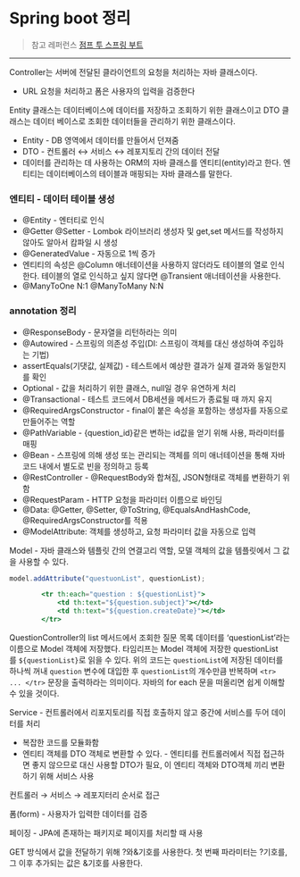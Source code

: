 # Spring boot 정리

> 참고 레퍼런스
> [점프 투 스프링 부트](https://wikidocs.net/book/7601)


---

Controller는 서버에 전달된 클라이언트의 요청을 처리하는 자바 클래스이다.

- URL 요청을 처리하고 폼은 사용자의 입력을 검증한다

Entity 클래스는 데이터베이스에 데이터를 저장하고 조회하기 위한 클래스이고 DTO 클래스는 데이터 베이스로 조회한 데이터들을 관리하기 위한 클래스이다. 

- Entity - DB 영역에서 데이터를 만들어서 던져줌
- DTO - 컨트롤러 ↔ 서비스 ↔  레포지토리 간의 데이터 전달
- 데이터를 관리하는 데 사용하는 ORM의 자바 클래스를 엔티티(entity)라고 한다. 엔티티는 데이터베이스의 테이블과 매핑되는 자바 클래스를 말한다.

### 엔티티 - 데이터 테이블 생성

- @Entity - 엔터티로 인식
- @Getter @Setter - Lombok 라이브러리 생성자 및 get,set 메서드를 작성하지 않아도 알아서 캄파일 시 생성
- @GeneratedValue - 자동으로 1씩 증가
- 엔티티의 속성은 @Column 애너테이션을 사용하지 않더라도 테이블의 열로 인식한다. 테이블의 열로 인식하고 싶지 않다면 @Transient 애너테이션을 사용한다.
- @ManyToOne N:1  @ManyToMany N:N

### annotation 정리

- @ResponseBody - 문자열을 리턴하라는 의미
- @Autowired - 스프링의 의존성 주입(DI: 스프링이 객체를 대신 생성하여 주입하는 기법)
- assertEquals(기댓값, 실제값) - 테스트에서 예상한 결과가 실제 결과와 동일한지를 확인
- Optional - 값을 처리하기 위한 클래스, null일 경우 유연하게 처리
- @Transactional - 테스트 코드에서 DB세션을 메서드가 종료될 때 까지 유지
- @RequiredArgsConstructor - final이 붙은 속성을 포함하는 생성자를 자동으로 만들어주는 역할
- @PathVariable - {question_id}같은 변하는 id값을 얻기 위해 사용, 파라미터를 매핑
- @Bean - 스프링에 의해 생성 또는 관리되는 객체를 의미 애너테이션을 통해 자바 코드 내에서 별도로 빈을 정의하고 등록
- @RestController - @RequestBody와 합쳐짐, JSON형태로 객체를 변환하기 위함
- @RequestParam - HTTP 요청을 파라미터 이름으로 바인딩
- @Data: @Getter, @Setter, @ToString, @EqualsAndHashCode, @RequiredArgsConstructor를 적용
- @ModelAttribute: 객체를 생성하고, 요청 파라미터 값을 자동으로 입력

Model - 자바 클래스와 템플릿 간의 연결고리 역할, 모델 객체의 값을 템플릿에서 그 값을 사용할 수 있다.

```jsx
model.addAttribute("questuonList", questionList);

        <tr th:each="question : ${questionList}">
            <td th:text="${question.subject}"></td>
            <td th:text="${question.createDate}"></td>
        </tr>
```

QuestionController의 list 메서드에서 조회한 질문 목록 데이터를 ‘questionList’라는 이름으로 Model 객체에 저장했다. 타임리프는 Model 객체에 저장한 questionList를 `${questionList}`로 읽을 수 있다. 위의 코드는 `questionList`에 저장된 데이터를 하나씩 꺼내 `question` 변수에 대입한 후 `questionList`의 개수만큼 반복하며 `<tr> ... </tr>` 문장을 출력하라는 의미이다. 자바의 for each 문을 떠올리면 쉽게 이해할 수 있을 것이다.

Service - 컨트롤러에서 리포지토리를 직접 호출하지 않고 중간에 서비스를 두어 데이터를 처리

- 복잡한 코드를 모듈화함
- 엔티티 객체를 DTO 객체로 변환할 수 있다. - 엔티티를 컨트롤러에서 직접 접근하면  좋지 않으므로 대신 사용할 DTO가 필요, 이 엔티티 객체와 DTO객체 끼리 변환하기 위해 서비스 사용

컨트롤러 → 서비스 → 레포지터리 순서로 접근

폼(form) - 사용자가 입력한 데이터를 검증

페이징 - JPA에 존재하는 패키지로 페이지를 처리할 때 사용

GET 방식에서 값을 전달하기 위해 ?와&기호를 사용한다. 첫 번째 파라미터는 ?기호를, 그 이후 추가되는 값은 &기호를 사용한다.
